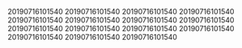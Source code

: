 20190716101540
20190716101540
20190716101540
20190716101540
20190716101540
20190716101540
20190716101540
20190716101540
20190716101540
20190716101540
20190716101540
20190716101540
20190716101540
20190716101540
20190716101540
